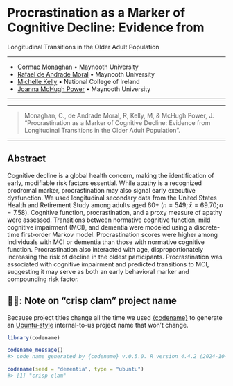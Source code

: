 # Procrastination as a Marker of Cognitive Decline: Evidence from
Longitudinal Transitions in the Older Adult Population


<!-- README.md is generated from README.qmd. Please edit that file -->

------------------------------------------------------------------------

- [Cormac Monaghan](https://c-monaghan.github.io/) • Maynooth University
- [Rafael de Andrade Moral](https://rafamoral.github.io/) • Maynooth
  University
- [Michelle
  Kelly](https://www.ncirl.ie/About/A-Z-Staff-Directory/Staff/346) •
  National College of Ireland
- [Joanna McHugh
  Power](https://www.maynoothuniversity.ie/people/joanna-mchugh-power) •
  Maynooth University

------------------------------------------------------------------------

------------------------------------------------------------------------

> Monaghan, C., de Andrade Moral, R, Kelly, M, & McHugh Power, J.
> “Procrastination as a Marker of Cognitive Decline: Evidence from
> Longitudinal Transitions in the Older Adult Population”.

------------------------------------------------------------------------

## Abstract

Cognitive decline is a global health concern, making the identification
of early, modifiable risk factors essential. While apathy is a
recognized prodromal marker, procrastination may also signal early
executive dysfunction. We used longitudinal secondary data from the
United States Health and Retirement Study among adults aged 60+
$(n = 549; \bar{x} = 69.70;\sigma = 7.58)$. Cognitive function,
procrastination, and a proxy measure of apathy were assessed.
Transitions between normative cognitive function, mild cognitive
impairment (MCI), and dementia were modeled using a discrete-time
first-order Markov model. Procrastination scores were higher among
individuals with MCI or dementia than those with normative cognitive
function. Procrastination also interacted with age, disproportionately
increasing the risk of decline in the oldest participants.
Procrastination was associated with cognitive impairment and predicted
transitions to MCI, suggesting it may serve as both an early behavioral
marker and compounding risk factor.

## 🥔🐚: Note on “crisp clam” project name

Because project titles change all the time we used
[{codename}](http://svmiller.com/codename/) to generate an
[Ubuntu-style](https://wiki.ubuntu.com/DevelopmentCodeNames)
internal-to-us project name that won’t change.

``` r
library(codename)

codename_message()
#> code name generated by {codename} v.0.5.0. R version 4.4.2 (2024-10-31 ucrt).

codename(seed = "dementia", type = "ubuntu")
#> [1] "crisp clam"
```
